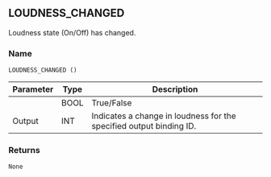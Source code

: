 ## LOUDNESS\_CHANGED

Loudness state (On/Off) has changed.


### Name

`LOUDNESS_CHANGED ()`


| Parameter | Type | Description                                                         |
| --------- | ---- | ------------------------------------------------------------------- |
|           | BOOL | True/False                                                          |
| Output    | INT  | Indicates a change in loudness for the specified output binding ID. |


### Returns

`None`